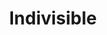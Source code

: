 ---
title: Indivisible
platform: switch
genre:
  - rpg
digital: false
physical: true
guide: false
pending: false
posted: 2022-06-21
---